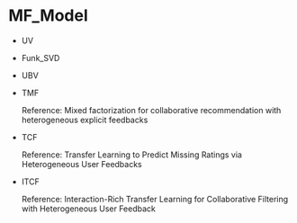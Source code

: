 # MF_Model
- UV

- Funk_SVD

- UBV

- TMF

  Reference: Mixed factorization for collaborative recommendation with heterogeneous explicit feedbacks

- TCF

  Reference: Transfer Learning to Predict Missing Ratings via Heterogeneous User Feedbacks

- ITCF

  Reference: Interaction-Rich Transfer Learning for Collaborative Filtering with Heterogeneous User Feedback
